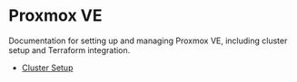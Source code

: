 # Proxmox VE

Documentation for setting up and managing Proxmox VE, including cluster setup and Terraform integration.

- [Cluster Setup](./setup.md)
<!-- - [Terraform Integration](./terraform.md) -->
